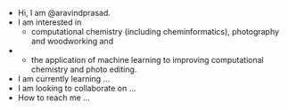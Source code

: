 - Hi, I am @aravindprasad.
- I am interested in 
  * computational chemistry (including cheminformatics), photography and woodworking and 
- * the application of machine learning to improving computational chemistry and photo editing.
- I am currently learning ...
- I am looking to collaborate on ...
- How to reach me ...

<!---
aravindprasad/aravindprasad is a ✨ special ✨ repository because its `README.md` (this file) appears on your GitHub profile.
You can click the Preview link to take a look at your changes.
--->

